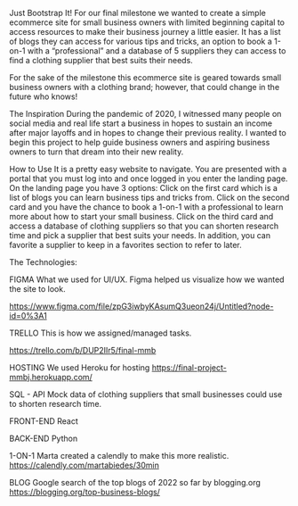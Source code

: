 Just Bootstrap It!
For our final milestone we wanted to create a simple ecommerce site for small business owners with limited beginning capital to access resources to make their business journey a little easier. It has a list of blogs they can access for various tips and tricks, an option to book a 1-on-1 with a “professional” and a database of 5 suppliers they can access to find a clothing supplier that best suits their needs. 

For the sake of the milestone this ecommerce site is geared towards small business owners with a clothing brand; however, that could change in the future who knows! 


The Inspiration
During the pandemic of 2020, I witnessed many people on social media and real life start a business in hopes to sustain an income after major layoffs and in hopes to change their previous reality. I wanted to begin this project to help guide business owners and aspiring business owners to turn that dream into their new reality. 

How to Use
It is a pretty easy website to navigate. You are presented with a portal that you must log into and once logged in you enter the landing page. On the landing page you have 3 options:
Click on the first card which is a list of blogs you can learn business tips and tricks from.
Click on the second card and you have the chance to book a 1-on-1 with a professional to learn more about how to start your small business.
Click on the third card and access a database of clothing suppliers so that you can shorten research time and pick a supplier that best suits your needs.
In addition, you can favorite a supplier to keep in a favorites section to refer to later. 


The Technologies:

FIGMA
What we used for UI/UX. Figma helped us visualize how we wanted the site to look.

https://www.figma.com/file/zpG3iwbyKAsumQ3ueon24j/Untitled?node-id=0%3A1



TRELLO
This is how we assigned/managed tasks.

https://trello.com/b/DUP2IIr5/final-mmb



HOSTING
We used Heroku for hosting
https://final-project-mmbj.herokuapp.com/

SQL - API
Mock data of clothing suppliers that small businesses could use to shorten research time.

FRONT-END
React

BACK-END
Python

1-ON-1
Marta created a calendly to make this more realistic.
https://calendly.com/martabiedes/30min


BLOG
Google search of the top blogs of 2022 so far by blogging.org
https://blogging.org/top-business-blogs/ 

